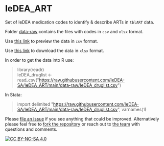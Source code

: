 # IeDEA_ART

Set of IeDEA medication codes to identify & describe ARTs in `tblART` data.  

Folder [data-raw](https://github.com/IeDEA-SA/IeDEA_ART/tree/main/data-raw) contains the files with codes in `csv` and `xlsx` format.  

Use [this link](https://github.com/IeDEA-SA/IeDEA_ART/blob/main/data-raw/IeDEA_druglist.csv) to preview the data in `csv` format.  

Use [this link](https://github.com/IeDEA-SA/IeDEA_ART/raw/main/data-raw/IeDEA_druglist.xlsx) to download the data in `xlsx` format.  

In order to get the data into R use: 

> library(readr)  
> IeDEA_druglist <- read_csv("https://raw.githubusercontent.com/IeDEA-SA/IeDEA_ART/main/data-raw/IeDEA_druglist.csv")

In Stata:

> import delimited "https://raw.githubusercontent.com/IeDEA-SA/IeDEA_ART/main/data-raw/IeDEA_druglist.csv", varnames(1) 

Please [file an issue](https://github.com/IeDEA-SA/IeDEA_ART/issues/new/choose) if you see anything that could be improved. Alternatively please feel free to [fork the repository](https://docs.github.com/en/get-started/quickstart/fork-a-repo) or reach out to [the team](https://github.com/orgs/IeDEA-SA/people) with questions and comments.  

[![CC BY-NC-SA 4.0][cc-by-nc-sa-image]][cc-by-nc-sa]

[cc-by-nc-sa]: http://creativecommons.org/licenses/by-nc-sa/4.0/
[cc-by-nc-sa-image]: https://licensebuttons.net/l/by-nc-sa/4.0/88x31.png